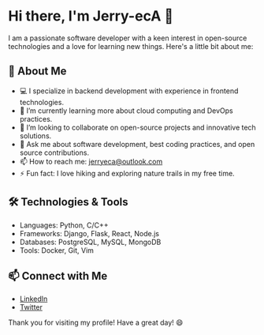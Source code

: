 # Hi there, I'm Jerry-ecA 👋

I am a passionate software developer with a keen interest in open-source technologies and a love for learning new things. Here's a little bit about me:

## 🚀 About Me
- 💻 I specialize in backend development with experience in frontend technologies.
- 🌱 I’m currently learning more about cloud computing and DevOps practices.
- 👯 I’m looking to collaborate on open-source projects and innovative tech solutions.
- 💬 Ask me about software development, best coding practices, and open source contributions.
- 📫 How to reach me: [jerryeca@outlook.com](mailto:jerryeca@outlook.com)
- ⚡ Fun fact: I love hiking and exploring nature trails in my free time.

## 🛠️ Technologies & Tools
- Languages: Python, C/C++
- Frameworks: Django, Flask, React, Node.js
- Databases: PostgreSQL, MySQL, MongoDB
- Tools: Docker, Git, Vim


## 📫 Connect with Me
- [LinkedIn](https://www.linkedin.com/in/jerryeca)
- [Twitter](https://twitter.com/jerryeca)

Thank you for visiting my profile! Have a great day! 😄
